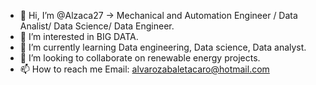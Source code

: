 - 👋 Hi, I’m @Alzaca27 -> Mechanical and Automation Engineer  / Data Analist/ Data Science/ Data Engineer.
- 👀 I’m interested in BIG DATA.
- 🌱 I’m currently learning Data engineering, Data science, Data analyst.
- 💞️ I’m looking to collaborate on renewable energy projects.
- 📫 How to reach me Email: alvarozabaletacaro@hotmail.com
